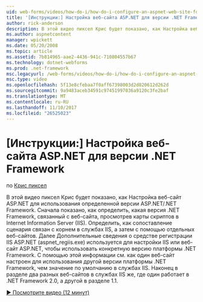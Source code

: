 ```yaml
---
uid: web-forms/videos/how-do-i/how-do-i-configure-an-aspnet-web-site-for-a-net-framework-version
title: '[Инструкции:] Настройка веб-сайта ASP.NET для версии .NET Framework | Документы Microsoft'
author: rick-anderson
description: В этой видео пиксел Крис будет показано, как Настройка веб-сайт ASP.NET для использования определенной версии ASP.NET/.NET Framework. Сначала показано, как определить, какие v...
ms.author: aspnetcontent
manager: wpickett
ms.date: 05/20/2008
ms.topic: article
ms.assetid: 7b814965-aae2-4436-941c-710804557b67
ms.technology: dotnet-webforms
ms.prod: .net-framework
msc.legacyurl: /web-forms/videos/how-do-i/how-do-i-configure-an-aspnet-web-site-for-a-net-framework-version
msc.type: video
ms.openlocfilehash: 5f13e8cfebaa7f0aff67398003d2d820612d262d
ms.sourcegitcommit: 9a9483aceb34591c97451997036a9120c3fe2baf
ms.translationtype: MT
ms.contentlocale: ru-RU
ms.lasthandoff: 11/10/2017
ms.locfileid: "26525023"
---
```

<a name="how-do-i-configure-an-aspnet-web-site-for-a-net-framework-version"></a>[Инструкции:] Настройка веб-сайта ASP.NET для версии .NET Framework
====================
по [Крис пиксел](https://twitter.com/chrispels)

В этой видео пиксел Крис будет показано, как Настройка веб-сайт ASP.NET для использования определенной версии ASP.NET/.NET Framework. Сначала показано, как определить, какая версия .NET Framework, связанный с веб-сайта, просмотрев карты скриптов в Internet Information Server (IIS). Определить, как сопоставление сценария связан с корнем в службах IIS, а затем с помощью отдельных веб-сайтов. Далее Дополнительные сведения о средстве регистрации IIS ASP.NET (aspnet\_regiis.exe) используется для настройки IIS или веб-сайт ASP.NET, чтобы использовать конкретную версию платформы .NET Framework. С помощью этой информации см. как один веб-сайт настроен для использования другой версии платформы .NET Framework, чем значение по умолчанию в службах IIS. Наконец в разделе два разных веб-сайтов в службах IIS же, где один работает в .NET Framework 2.0, а другой в разделе 1.1.

[&#9654; Посмотрите видео (12 минут)](https://channel9.msdn.com/Blogs/ASP-NET-Site-Videos/how-do-i-configure-an-aspnet-web-site-for-a-net-framework-version)
